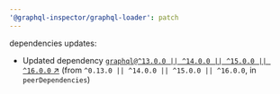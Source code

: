 ```yaml
---
'@graphql-inspector/graphql-loader': patch
---
```

dependencies updates:
  - Updated dependency [`graphql@^13.0.0 || ^14.0.0 || ^15.0.0 || ^16.0.0`
    ↗︎](https://www.npmjs.com/package/graphql/v/13.0.0) (from `^0.13.0 || ^14.0.0 || ^15.0.0 ||
    ^16.0.0`, in `peerDependencies`)
